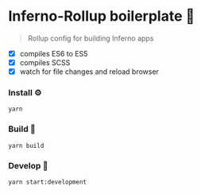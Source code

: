 # Inferno-Rollup boilerplate 🛫
> Rollup config for building Inferno apps

- [x] compiles ES6 to ES5
- [x] compiles SCSS
- [x] watch for file changes and reload browser

### Install ⚙

```
yarn
```

### Build 👷

```
yarn build
```

### Develop 🏃

```
yarn start:development
```